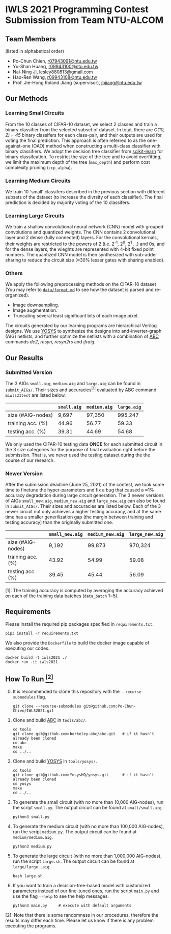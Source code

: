 # IWLS 2021 Programming Contest Submission from Team NTU-ALCOM

## Team Members
(listed in alphabetical order)
- Po-Chun Chien, r07943091@ntu.edu.tw
- Yu-Shan Huang, r09943100@ntu.edu.tw
- Nai-Ning Ji, lesley880813@gmail.com
- Hao-Ren Wang, r09943108@ntu.edu.tw
- Prof. Jie-Hong Roland Jiang (supervisor), jhjiang@ntu.edu.tw

## Our Methods
### Learning Small Circuits
From the 10 classes of CIFAR-10 dataset, we select 2 classes and train a binary classifier from the selected subset of dataset. In total, there are *C(10, 2) = 45* binary classifers for each class-pair, and their outputs are used for voting the final prediction. This approach is often referred to as the one-against-one (OAO) method when constructing a multi-class classifier with binary classifiers. We adopt the decision tree classifier from [scikit-learn](https://scikit-learn.org/stable/modules/generated/sklearn.tree.DecisionTreeClassifier.html) for binary classifcation. To restrict the size of the tree and to avoid overfitting, we limit the maximum depth of the tree (`max_depth`) and perform cost complexity pruning (`ccp_alpha`).

### Learning Medium Circuits
We train 10 'small' classifers described in the previous section with different subsets of the dataset (to increase the divrsity of each classifier). The final prediction is decided by majority voting of the 10 classifers.

### Learning Large Circuits
We train a shallow convolutional neural network (CNN) model with grouped convolutions and quantized weights. The CNN contains 2 convolutional layer and 2 dense (fully connected) layers. For the convolutional kernals, their weights are restricted to the powers of 2 (i.e. 2<sup>-1</sup>, 2<sup>0</sup>, 2<sup>1</sup> ...) and 0s, and for the dense layers, the wieghts are represented with 4-bit fixed point numbers. The quantized CNN model is then synthesized with sub-adder sharing to reduce the circuit size (≈30% lesser gates with sharing enabled).

### Others
We apply the following preprocessing methods on the CIFAR-10 dataset (You may refer to [`data/format.md`](https://github.com/Po-Chun-Chien/IWLS2021/blob/submit/data/format.md) to see how the dataset is parsed and re-organized).
- Image downsampling.
- Image augmentation.
- Truncating several least significant bits of each image pixel.

The circuits generated by our learning programs are hierarchical Verilog designs. We use [YOSYS](https://github.com/YosysHQ/yosys) to synthesize the designs into and-inverter-graph (AIG) netlists, and further optimize the netlists with a combination of [ABC](https://github.com/berkeley-abc/abc) commands _dc2_, _resyn_, _resyn2rs_ and _ifraig_.

## Our Results
### Submitted Version
The 3 AIGs `small.aig`, `medium.aig` and `large.aig` can be found in `submit_AIGs/`. Their sizes and accuracies[<sup>[1]</sup>](#fn1) evaluated by ABC command `&iwls21test` are listed below.

|                   | `small.aig` | `medium.aig`| `large.aig` |
|-------------------|-------------|-------------|-------------|
| size (#AIG-nodes) |       9,697 |      97,350 |     995,247 |
| training acc. (%) |       44.96 |       56.77 |       59.33 |
|  testing acc. (%) |       39.31 |       44.69 |       54.68 |

We only used the CIFAR-10 testing data **ONCE** for each submitted circuit in the 3 size categories for the purpose of final evaluation right before the submission. That is, we never used the testing dataset during the the course of our research.

### Newer Version
After the submission deadline (June 25, 2021) of the contest, we took some time to finetune the hyper-parameters and fix a bug that caused a ≈1% accuracy degradation during large circuit generation. The 3 newer versions of AIGs `small_new.aig`, `medium_new.aig` and `large_new.aig` can also be found in `submit_AIGs/`. Their sizes and accuracies are listed below. Each of the 3 newer circuit not only achieves a higher testing accuracy, and at the same time has a smaller generilization gap (the margin between training and testing accuracy) than the originally submitted one.

|                   | `small_new.aig` | `medium_new.aig`| `large_new.aig` |
|-------------------|-----------------|-----------------|-----------------|
| size (#AIG-nodes) |           9,192 |          99,873 |         970,324 |
| training acc. (%) |           43.92 |           54.99 |           59.08 |
|  testing acc. (%) |           39.45 |           45.44 |           56.09 |


<a class="anchor" id="fn1">[1]</a>: The training accuracy is computed by averaging the accuracy achieved on each of the training data batches (`data_batch` 1~5).

## Requirements
Please install the required pip packages specified in `requirements.txt`.
```
pip3 install -r requirements.txt
```
We also provide the `Dockerfile` to build the docker image capable of executing our codes.
```
docker build -t iwls2021 ./
docker run -it iwls2021
```

## How To Run [<sup>[2]</sup>](#fn2)
0. It is recommended to clone this repository with the `--recurse-submodules` flag. 
    ```
    git clone --recurse-submodules git@github.com:Po-Chun-Chien/IWLS2021.git
    ```

1. Clone and build [ABC](https://github.com/berkeley-abc/abc) in `tools/abc/`.
    ```
    cd tools
    git clone git@github.com:berkeley-abc/abc.git   # if it hasn't already been cloned
    cd abc
    make
    cd ../..
    ```

2. Clone and build [YOSYS](https://github.com/YosysHQ/yosys) in `tools/yosys/`.
    ```
    cd tools
    git clone git@github.com:YosysHQ/yosys.git      # if it hasn't already been cloned
    cd yosys
    make
    cd ../..
    ```

3. To generate the small circuit (with no more than 10,000 AIG-nodes), run the script `small.py`. The output circuit can be found at `small/small.aig`.
    ```
    python3 small.py
    ```

4. To generate the medium circuit (with no more than 100,000 AIG-nodes), run the script `medium.py`. The output circuit can be found at `medium/medium.aig`.
    ```
    python3 medium.py
    ```

5. To generate the large circuit (with no more than 1,000,000 AIG-nodes), run the script `large.sh`. The output circuit can be found at `large/large..aig`.
    ```
    bash large.sh
    ```

6. If you want to train a decision-tree-based model with customized parameters instead of our fine-tuned ones, run the script `main.py` and use the flag `--help` to see the help messages.
    ```
    python3 main.py     # execute with default arguments
    ```

<a class="anchor" id="fn2">[2]</a>: Note that there is some randomness in our procedures, therefore the results may differ each time. Please let us know if there is any problem executing the programs.
